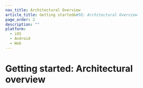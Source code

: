 ```yaml
---
nav_title: Architectural Overview
article_title: Getting started&#58; Architectural Overview
page_order: 2
description: ""
platform:
  - iOS
  - Android
  - Web
---
```


# Getting started: Architectural overview